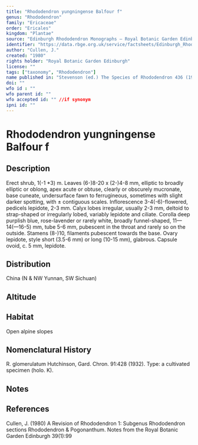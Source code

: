 ```yaml
---
title: "Rhododendron yungningense Balfour f"
genus: "Rhododendron"
family: "Ericaceae"
order: "Ericales"
kingdom: "Plantae"
source: "Edinburgh Rhododendron Monographs – Royal Botanic Garden Edinburgh"
identifier: "https://data.rbge.org.uk/service/factsheets/Edinburgh_Rhododendron_Monographs.xhtml"
author: "Cullen, J."
created: "1980"
rights holder: "Royal Botanic Garden Edinburgh"
license: ""
tags: ["taxonomy", "Rhododendron"]
name published in: "Stevenson (ed.) The Species of Rhododendron 436 (1930)"
doi: ""
wfo id : ""
wfo parent id: ""
wfo accepted id: "" //if synonym                      
ipni id: ""
---
```


                       

# Rhododendron yungningense Balfour f

## Description
Erect shrub, 1(-1 *3) m. Leaves (6-)8-20 x (2-)4-8 mm, elliptic to broadly elliptic or oblong, apex acute or obtuse, clearly or obscurely mucronate, base cuneate, undersurface fawn to ferrugineous, sometimes with slight darker spotting, with ± contiguous scales. Inflorescence 3-4(-6)-flowered, pedicels lepidote, 2-3 mm. Calyx lobes irregular, usually 2-3 mm, deltoid to strap-shaped or irregularly lobed, variably lepidote and ciliate. Corolla deep purplish blue, rose-lavender or rarely white, broadly funnel-shaped, 11—14(—16-5) mm, tube 5-6 mm, pubescent in the throat and rarely so on the outside. Stamens (8-)10, filaments pubescent towards the base. Ovary lepidote, style short (3.5-6 mm) or long (10-15 mm), glabrous. Capsule ovoid, c. 5 mm, lepidote.

## Distribution
China (N & NW Yunnan, SW Sichuan)

## Altitude


## Habitat
Open alpine slopes

## Nomenclatural History
R. glomerulatum Hutchinson, Gard. Chron. 91:428 (1932). Type: a cultivated specimen (holo. K).
                       
## Notes


## References

Cullen, J. (1980) A Revision of Rhododendron 1: Subgenus Rhododendron sections Rhododendron & Pogonanthum. Notes from the Royal Botanic Garden Edinburgh 39(1):99
